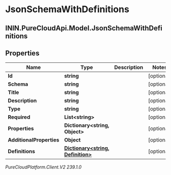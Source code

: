 # JsonSchemaWithDefinitions

## ININ.PureCloudApi.Model.JsonSchemaWithDefinitions

## Properties

|Name | Type | Description | Notes|
|------------ | ------------- | ------------- | -------------|
| **Id** | **string** |  | [optional] |
| **Schema** | **string** |  | [optional] |
| **Title** | **string** |  | [optional] |
| **Description** | **string** |  | [optional] |
| **Type** | **string** |  | [optional] |
| **Required** | **List&lt;string&gt;** |  | [optional] |
| **Properties** | **Dictionary&lt;string, Object&gt;** |  | [optional] |
| **AdditionalProperties** | **Object** |  | [optional] |
| **Definitions** | [**Dictionary&lt;string, Definition&gt;**](Definition) |  | [optional] |



_PureCloudPlatform.Client.V2 239.1.0_
